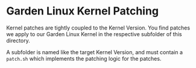# Garden Linux Kernel Patching

Kernel patches are tightly coupled to the Kernel Version. 
You find patches we apply to our Garden Linux Kernel in the respective subfolder of this directory.

A subfolder is named like the target Kernel Version, and must contain a ```patch.sh``` which 
implements the patching logic for the patches.  
